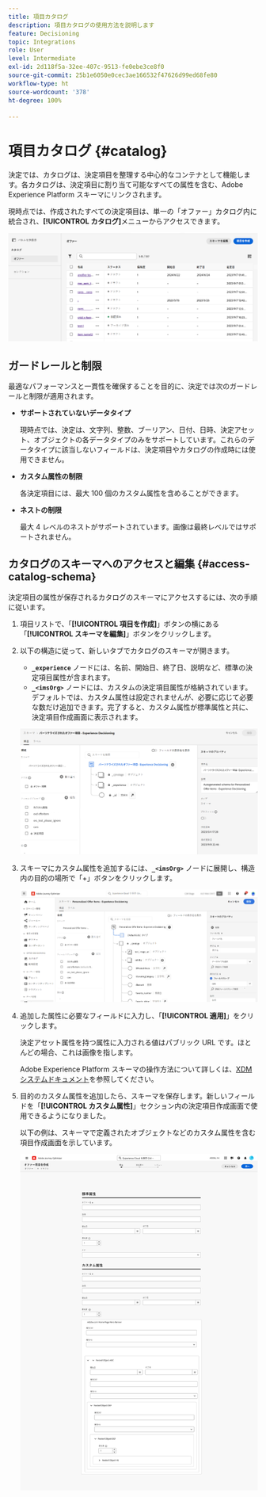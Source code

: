 ```yaml
---
title: 項目カタログ
description: 項目カタログの使用方法を説明します
feature: Decisioning
topic: Integrations
role: User
level: Intermediate
exl-id: 2d118f5a-32ee-407c-9513-fe0ebe3ce8f0
source-git-commit: 25b1e6050e0cec3ae166532f47626d99ed68fe80
workflow-type: ht
source-wordcount: '378'
ht-degree: 100%

---
```


# 項目カタログ {#catalog}

決定では、カタログは、決定項目を整理する中心的なコンテナとして機能します。各カタログは、決定項目に割り当て可能なすべての属性を含む、Adobe Experience Platform スキーマにリンクされます。

現時点では、作成されたすべての決定項目は、単一の「オファー」カタログ内に統合され、**[!UICONTROL カタログ]**&#x200B;メニューからアクセスできます。

![](assets/catalogs-list.png)

## ガードレールと制限

最適なパフォーマンスと一貫性を確保することを目的に、決定では次のガードレールと制限が適用されます。

* **サポートされていないデータタイプ**

  現時点では、決定は、文字列、整数、ブーリアン、日付、日時、決定アセット、オブジェクトの各データタイプのみをサポートしています。これらのデータタイプに該当しないフィールドは、決定項目やカタログの作成時には使用できません。


* **カスタム属性の制限**

  各決定項目には、最大 100 個のカスタム属性を含めることができます。

* **ネストの制限**

  最大 4 レベルのネストがサポートされています。画像は最終レベルではサポートされません。

## カタログのスキーマへのアクセスと編集 {#access-catalog-schema}

決定項目の属性が保存されるカタログのスキーマにアクセスするには、次の手順に従います。

1. 項目リストで、「**[!UICONTROL 項目を作成]**」ボタンの横にある「**[!UICONTROL スキーマを編集]**」ボタンをクリックします。

1. 以下の構造に従って、新しいタブでカタログのスキーマが開きます。

   * **`_experience`** ノードには、名前、開始日、終了日、説明など、標準の決定項目属性が含まれます。
   * **`_<imsOrg>`** ノードには、カスタムの決定項目属性が格納されています。デフォルトでは、カスタム属性は設定されませんが、必要に応じて必要な数だけ追加できます。完了すると、カスタム属性が標準属性と共に、決定項目作成画面に表示されます。

   ![](assets/catalogs-schema.png)

1. スキーマにカスタム属性を追加するには、**`_<imsOrg>`** ノードに展開し、構造内の目的の場所で「+」ボタンをクリックします。

   ![](assets/catalogs-add.png)

1. 追加した属性に必要なフィールドに入力し、「**[!UICONTROL 適用]**」をクリックします。

   決定アセット属性を持つ属性に入力される値はパブリック URL です。ほとんどの場合、これは画像を指します。

   Adobe Experience Platform スキーマの操作方法について詳しくは、[XDM システムドキュメント](https://experienceleague.adobe.com/docs/experience-platform/xdm/ui/overview.html?lang=ja)を参照してください。

1. 目的のカスタム属性を追加したら、スキーマを保存します。新しいフィールドを「**[!UICONTROL カスタム属性]**」セクション内の決定項目作成画面で使用できるようになりました。


   以下の例は、スキーマで定義されたオブジェクトなどのカスタム属性を含む項目作成画面を示しています。

   ![](assets/custom-attributes.png)

